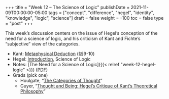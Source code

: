+++
title = "Week 12 – The Science of Logic"
publishDate = 2021-11-09T00:00:00-05:00
tags = ["concept", "difference", "hegel", "identity", "knowledge", "logic", "science"]
draft = false
weight = -100
toc = false
type = "post"
+++

This week&rsquo;s discussion centers on the issue of Hegel&rsquo;s conception of the need
for a science of logic, and his criticism of Kant and Fichte&rsquo;s &ldquo;subjective&rdquo;
view of the categories.

-   Kant: [Metaphysical Deduction](/materials/readings/kant-deduction-excerpt.pdf) (§§9-10)
-   Hegel: [Introduction](/materials/readings/hegel-logic-intro.pdf), Science of Logic
-   Notes: [The Need for a Science of Logic]({{< relref "week-12-hegel-logic" >}}) ([PDF](/materials/handouts/week-12-hegel-logic.pdf))
-   Grads (pick one)
    -   Houlgate, &ldquo;[The Categories of Thought](/materials/readings/houlgate-hegel-categories.pdf)&rdquo;
    -   Guyer, &ldquo;[Thought and Being: Hegel&rsquo;s Critique of Kant&rsquo;s Theoretical Philosophy](/materials/readings/guyer-hegel-crit.pdf)&rdquo;
